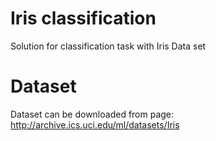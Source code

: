 # Iris classification
Solution for classification task with Iris Data set

# Dataset
Dataset can be downloaded from page: http://archive.ics.uci.edu/ml/datasets/Iris

